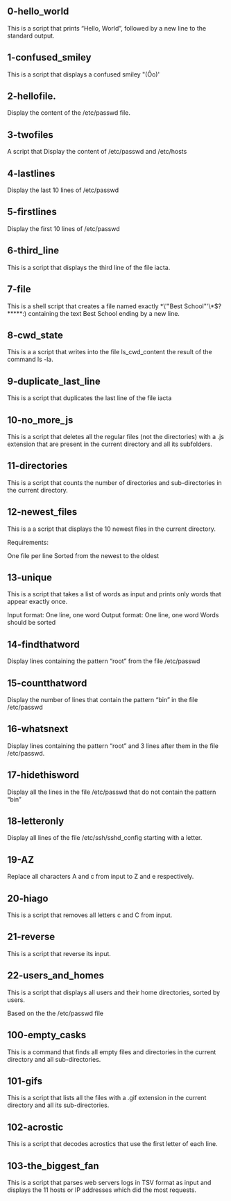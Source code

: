 ## 0-hello_world
This is  a script that prints “Hello, World”, followed by a new line to the standard output.

## 1-confused_smiley
This is a script that displays a confused smiley "(Ôo)'

## 2-hellofile.
Display the content of the /etc/passwd file.

## 3-twofiles

A script that Display the content of /etc/passwd and /etc/hosts

## 4-lastlines
Display the last 10 lines of /etc/passwd

## 5-firstlines
Display the first 10 lines of /etc/passwd

## 6-third_line
This is a script that displays the third line of the file iacta.

## 7-file
This is a shell script that creates a file named exactly \*\\'"Best School"\'\\*$\?\*\*\*\*\*:) containing the text Best School ending by a new line.

## 8-cwd_state
This is a a script that writes into the file ls_cwd_content the result of the command ls -la.

## 9-duplicate_last_line
This is a script that duplicates the last line of the file iacta

## 10-no_more_js
This is a script that deletes all the regular files (not the directories) with a .js extension that are present in the current directory and all its subfolders.

## 11-directories
This is a script that counts the number of directories and sub-directories in the current directory.

## 12-newest_files
This is a a script that displays the 10 newest files in the current directory.

Requirements:

One file per line
Sorted from the newest to the oldest

## 13-unique
This is a script that takes a list of words as input and prints only words that appear exactly once.

Input format: One line, one word
Output format: One line, one word
Words should be sorted

## 14-findthatword
Display lines containing the pattern “root” from the file /etc/passwd

## 15-countthatword
Display the number of lines that contain the pattern “bin” in the file /etc/passwd

## 16-whatsnext
Display lines containing the pattern “root” and 3 lines after them in the file /etc/passwd.

## 17-hidethisword
Display all the lines in the file /etc/passwd that do not contain the pattern “bin”

## 18-letteronly
Display all lines of the file /etc/ssh/sshd_config starting with a letter.

## 19-AZ
Replace all characters A and c from input to Z and e respectively.

## 20-hiago
This is a script that removes all letters c and C from input.

## 21-reverse
This is a script that reverse its input.

## 22-users_and_homes
This is a script that displays all users and their home directories, sorted by users.

Based on the the /etc/passwd file

## 100-empty_casks
This is a command that finds all empty files and directories in the current directory and all sub-directories.

## 101-gifs
This is  a script that lists all the files with a .gif extension in the current directory and all its sub-directories.

## 102-acrostic
This is a script that decodes acrostics that use the first letter of each line.

## 103-the_biggest_fan
This is a script that parses web servers logs in TSV format as input and displays the 11 hosts or IP addresses which did the most requests.

